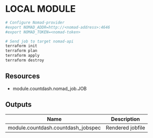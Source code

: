 # LOCAL MODULE

```bash
# Configure Nomad-provider
#export NOMAD_ADDR=http://<nomad-address>:4646
#export NOMAD_TOKEN=<nomad-token>

# Send job to target nomad-api
terraform init
terraform plan
terraform apply
terraform destroy
```

## Resources
  * module.countdash.nomad_job.JOB

## Outputs
| Name | Description |
|------|-------------|
| module.countdash.countdash_jobspec | Rendered jobfile |
